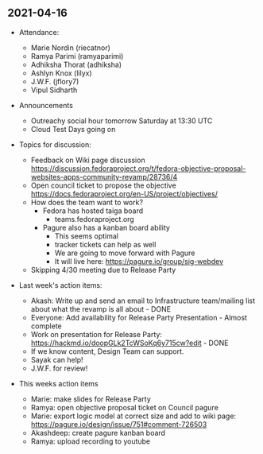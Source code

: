 ## 2021-04-16

* Attendance:
    * Marie Nordin (riecatnor)
    * Ramya Parimi (ramyaparimi)
    * Adhiksha Thorat (adhiksha)
    * Ashlyn Knox (lilyx)
    * J.W.F. (jflory7)
    * Vipul Sidharth 

* Announcements
    * Outreachy social hour tomorrow Saturday at 13:30 UTC
    * Cloud Test Days going on

* Topics for discussion:
    * Feedback on Wiki page discussion https://discussion.fedoraproject.org/t/fedora-objective-proposal-websites-apps-community-revamp/28736/4
    * Open council ticket to propose the objective https://docs.fedoraproject.org/en-US/project/objectives/
    * How does the team want to work?
        * Fedora has hosted taiga board
            * teams.fedoraproject.org
        * Pagure also has a kanban board ability
            * This seems optimal 
            * tracker tickets can help as well
            * We are going to move forward with Pagure
            * It will live here: https://pagure.io/group/sig-webdev 
    * Skipping 4/30 meeting due to Release Party

* Last week's action items:
    *  Akash: Write up and send an email to Infrastructure team/mailing list about what the revamp is all about - DONE 
    * Everyone: Add availability for Release Party Presentation - Almost complete
    * Work on presentation for Release Party: https://hackmd.io/doopGLk2TcWSoKq6y715cw?edit - DONE
    * If we know content, Design Team can support.
    * Sayak can help!
    * J.W.F. for review!
    
* This weeks action items
    * Marie: make slides for Release Party
    * Ramya: open objective proposal ticket on Council pagure
    * Marie: export logic model at correct size and add to wiki page: https://pagure.io/design/issue/751#comment-726503
    * Akashdeep: create pagure kanban board
    * Ramya: upload recording to youtube

